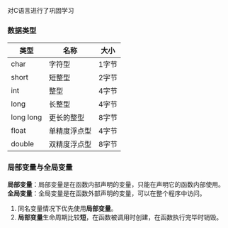 对C语言进行了巩固学习

### 数据类型

|类型| 名称|大小|
|----|----|----|
|char  |字符型|1字节|
|short|短整型|2字节|
|int|整型|4字节|
|long|长整型|4字节|
|long long|更长的整型|8字节|
|float|单精度浮点型|4字节|
|double|双精度浮点型|8字节|

### 局部变量与全局变量

**局部变量**：局部变量是在函数内部声明的变量，只能在声明它的函数内部使用。
**全局变量**：全局变量是在函数外部声明的变量，可以在整个程序中访问。

1. 同名变量情况下优先使用**局部变量**。
2. **局部变量**生命周期比较**短**，在函数被调用时创建，在函数执行完毕时销毁。


